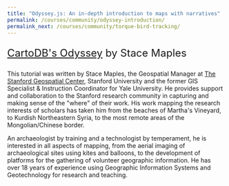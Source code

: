 ```yaml
---
title: "Odyssey.js: An in-depth introduction to maps with narratives"
permalink: /courses/community/odyssey-introduction/
permalink_next: /courses/community/torque-bird-tracking/
---
```


<div style="font-size: 24px; margin: 25px 0px;"><a href="http://mapninja.github.io/CartoDB_Odyssey_Tutorial_for_Story_Maps/">CartoDB's Odyssey</a> by Stace Maples</div>

<div class="Lesson-info">
  <p>This tutorial was written by Stace Maples, the Geospatial Manager at <a href="http://gis.stanford.edu/">The Stanford Geospatial Center</a>, Stanford University and the former GIS Specialist &amp; Instruction Coordinator for Yale University. He provides support and collaboration to the Stanford research community in capturing and making sense of the "where" of their work. His work mapping the research interests of scholars has taken him from the beaches of Martha's Vineyard, to Kurdish Northeastern Syria, to the most remote areas of the Mongolian/Chinese border.</p>
  <p>An archaeologist by training and a technologist by temperament, he is interested in all aspects of mapping, from the aerial imaging of archaeological sites using kites and balloons, to the development of platforms for the gathering of volunteer geographic information. He has over 18 years of experience using Geographic Information Systems and Geotechnology for research and teaching.</p>
</div>
